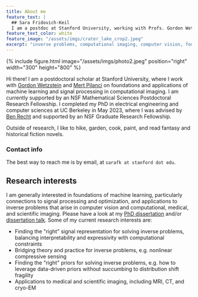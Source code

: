 ```yaml
---
title: About me
feature_text: |
  ## Sara Fridovich-Keil
  I am a postdoc at Stanford University, working with Profs. Gordon Wetzstein and Mert Pilanci in the Department of Electrical Engineering. My research involves machine learning, signal processing, and optimization for solving inverse problems in computer vision as well as medical and scientific imaging.
feature_text_color: white
feature_image: "/assets/imgs/crater_lake_crop2.jpeg"
excerpt: "inverse problems, computational imaging, computer vision, foundations of machine learning"
---
```


{% include figure.html image="/assets/imgs/photo2.jpeg" position="right" width="300" height="800" %}

Hi there! I am a postdoctoral scholar at Stanford University, where I work with [Gordon Wetzstein](https://web.stanford.edu/~gordonwz/) and [Mert Pilanci](https://web.stanford.edu/~pilanci/) on foundations and applications of machine learning and signal processing in computational imaging. I am currently supported by an NSF Mathematical Sciences Postdoctoral Research Fellowship. I completed my PhD in electrical engineering and computer sciences at UC Berkeley in May 2023, where I was advised by [Ben Recht](https://people.eecs.berkeley.edu/~brecht/) and supported by an NSF Graduate Research Fellowship. 

Outside of research, I like to hike, garden, cook, paint, and read fantasy and historical fiction novels.

### Contact info

The best way to reach me is by email, at `sarafk at stanford dot edu`. 

## Research interests

I am generally interested in foundations of machine learning, particularly connections to signal processing and optimization, and applications to inverse problems that arise in computer vision and computational, medical, and scientific imaging. Please have a look at my [PhD dissertation](https://www2.eecs.berkeley.edu/Pubs/TechRpts/2023/EECS-2023-63.html) and/or [dissertation talk](https://drive.google.com/file/d/1PpJx7MZiiNXr8X5sZCkmnQcJIiwvPc9Q/view). Some of my current research interests are:

* Finding the "right" signal representation for solving inverse problems, balancing interpretability and expressivity with computational constraints
* Bridging theory and practice for inverse problems, e.g. nonlinear compressive sensing
* Finding the "right" priors for solving inverse problems, e.g. how to leverage data-driven priors without succumbing to distribution shift fragility
* Applications to medical and scientific imaging, including MRI, CT, and cryo-EM

<!-- Some projects in this line of work are [Plenoxels](https://alexyu.net/plenoxels/) and [K-Planes](https://sarafridov.github.io/K-Planes/).
<p align="left"><iframe width="560" height="315" src="https://www.youtube.com/watch?v=KCDd7UFO1d0" title="Plenoxels video" frameborder="0" allow="accelerometer; autoplay; clipboard-write; encrypted-media; gyroscope; picture-in-picture" allowfullscreen></iframe></p>
<p align="right"><iframe width="560" height="315" src="https://www.youtube.com/watch?v=pBqaAOTGfjQ" title="K-Planes video" frameborder="0" allow="accelerometer; autoplay; clipboard-write; encrypted-media; gyroscope; picture-in-picture" allowfullscreen></iframe></p> -->
<!-- {% include video.html id="EmrReoNQP3s?t=1437" title="RSS 2021 Workshop Talk" %} -->


<!-- ## Lab

My lab website can be found [here](https://clearoboticslab.github.io). If you are a _prospective graduate student_, please feel free to reach out to me by email to express your interest. In your note, please identify one recent publication from the lab that you find interesting, and explain the technical nugget you found most exciting. Please also mention your favorite math class and the most exciting topic you learned in that class.

If you are an _undergraduate student_ who is interested in doing research in the lab, e.g. for a summer internship, please first reach out to students or postdocs in the lab and try to identify a potential mentor. Once you have identified a potential mentor, please email David and cc that mentor.

## Updates

Note that this website is not updated as regularly as my lab website above. Apologies for any confusion. -->

<!-- _(July 2021)_ I recently gave an invited talk at the [RSS 2021 Workshop on Perception and Control for Autonomous Navigation in Crowded, Dynamic Environments](https://negarmehr.github.io/RSS2021Workshop/). The talk aims to deliver a brief tutorial on (a) what dynamic games are, (b) why they are a good model for multi-agent interactions, (c) how to solve them efficiently, and (d) some of the mathematical subtlety underlying dynamic games. If you check out the earlier recorded talks in the workshop, you'll also notice that the iterative method for solving dynamic Nash games developed in my PhD thesis bears a striking resemblance to contemporaneous, [independent work going on at Waymo Research](https://youtu.be/T_LkNm3oXdE?t=640). -->

<!-- <p align="center"><iframe width="560" height="315" src="https://www.youtube.com/embed/EmrReoNQP3s?start=1420" title="YouTube video player" frameborder="0" allow="accelerometer; autoplay; clipboard-write; encrypted-media; gyroscope; picture-in-picture" allowfullscreen></iframe></p> -->
<!-- {% include video.html id="EmrReoNQP3s?t=1437" title="RSS 2021 Workshop Talk" %} -->

